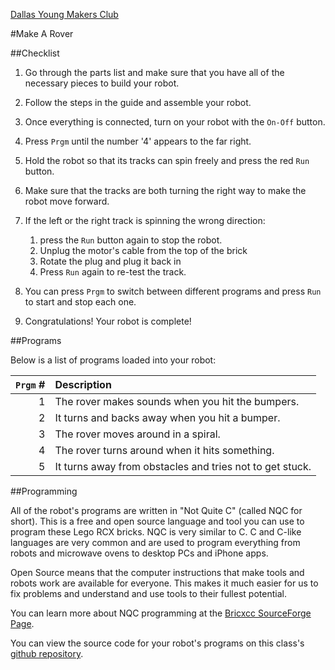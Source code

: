 [Dallas Young Makers Club](http://dallasyoungmakers.org/)

#Make A Rover


##Checklist

1. Go through the parts list and make sure that you have all of the necessary pieces to build your robot.

2. Follow the steps in the guide and assemble your robot.

3. Once everything is connected, turn on your robot with the `On-Off` button.

4. Press `Prgm` until the number '4' appears to the far right.

5. Hold the robot so that its tracks can spin freely and press the red `Run` button.

6. Make sure that the tracks are both turning the right way to make the robot move forward.

7. If the left or the right track is spinning the wrong direction:
   1. press the `Run` button again to stop the robot.
   2. Unplug the motor's cable from the top of the brick
   3. Rotate the plug and plug it back in
   4. Press `Run` again to re-test the track.

8. You can press `Prgm` to switch between different programs and press `Run` to start and stop each one.

9. Congratulations! Your robot is complete!


##Programs

Below is a list of programs loaded into your robot:

| `Prgm` # | Description                                              |
|---------:|:---------------------------------------------------------|
|        1 | The rover makes sounds when you hit the bumpers.         |
|        2 | It turns and backs away when you hit a bumper.           |
|        3 | The rover moves around in a spiral.                      |
|        4 | The rover turns around when it hits something.           |
|        5 | It turns away from obstacles and tries not to get stuck. |


##Programming

All of the robot's programs are written in "Not Quite C" (called NQC for short).  This is a free and open source language and tool you can use to program these Lego RCX bricks. NQC is very similar to C.  C and C-like languages are very common and are used to program everything from robots and microwave ovens to desktop PCs and iPhone apps.

Open Source means that the computer instructions that make tools and robots work are available for everyone.  This makes it much easier for us to fix problems and understand and use tools to their fullest potential.

You can learn more about NQC programming at the [Bricxcc SourceForge Page](http://bricxcc.sourceforge.net/nqc/).

You can view the source code for your robot's programs on this class's [github repository](https://github.com/buddyw/dal-young-makers/tree/master/classes/build-a-rover).
